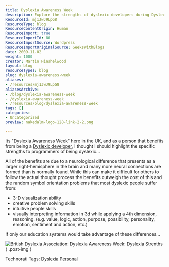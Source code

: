 ```yaml
---
title: Dyslexia Awareness Week
description: Explore the strengths of dyslexic developers during Dyslexia Awareness Week. Discover unique skills that enhance programming and creative problem-solving.
ResourceId: mj1JwJ9LpG8
ResourceType: blog
ResourceContentOrigin: Human
ResourceImport: true
ResourceImportId: 80
ResourceImportSource: Wordpress
ResourceImportOriginalSource: GeeksWithBlogs
date: 2009-11-02
weight: 1000
creator: Martin Hinshelwood
layout: blog
resourceTypes: blog
slug: dyslexia-awareness-week
aliases:
- /resources/mj1JwJ9LpG8
aliasesArchive:
- /blog/dyslexia-awareness-week
- /dyslexia-awareness-week
- /resources/blog/dyslexia-awareness-week
tags: []
categories:
- Uncategorized
preview: nakedalm-logo-128-link-2-2.png

---
```

Its "Dyslexia Awareness Week" here in the UK, and as a person that benefits from being a [Dyslexic developer](http://blog.hinshelwood.com/Tags/dyslexia/default.aspx), I thought I should highlight the specific strengths to programmers of being dyslexic...

All of the benefits are due to a neurological difference that presents as a larger right-hemisphere in the brain and many more neural connections are formed than is normally found. While this can make it difficult for others to follow the actual thought process the benefits outweigh the cost of this and the random symbol orientation problems that most dyslexic people suffer from:

- 3-D visualization ability
- creative problem solving skills
- intuitive people skills
- visually interpreting information in 3d while applying a 4th dimension, reasoning. (e.g. value, logic, action, purpose, possibility, personality, emotion, sentiment and action, etc.)

If only our education systems would take advantage of these differences...

![British Dyslexia Association: Dyslexia Awareness Week: Dyslexia Strenths](images/DyslexiaAwarenessWeek_DE16-image_-1-1.png)
{ .post-img }

Technorati Tags: [Dyslexia](http://technorati.com/tags/Dyslexia) [Personal](http://technorati.com/tags/Personal)
